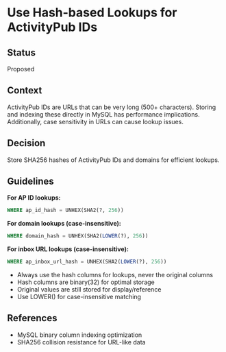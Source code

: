 # Use Hash-based Lookups for ActivityPub IDs

## Status

Proposed

## Context

ActivityPub IDs are URLs that can be very long (500+ characters). Storing and indexing these directly in MySQL has performance implications. Additionally, case sensitivity in URLs can cause lookup issues.

## Decision

Store SHA256 hashes of ActivityPub IDs and domains for efficient lookups.

## Guidelines

**For AP ID lookups:**
```sql
WHERE ap_id_hash = UNHEX(SHA2(?, 256))
```

**For domain lookups (case-insensitive):**
```sql
WHERE domain_hash = UNHEX(SHA2(LOWER(?), 256))
```

**For inbox URL lookups (case-insensitive):**
```sql
WHERE ap_inbox_url_hash = UNHEX(SHA2(LOWER(?), 256))
```

- Always use the hash columns for lookups, never the original columns
- Hash columns are binary(32) for optimal storage
- Original values are still stored for display/reference
- Use LOWER() for case-insensitive matching

## References

- MySQL binary column indexing optimization
- SHA256 collision resistance for URL-like data